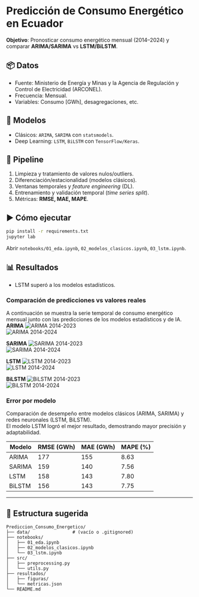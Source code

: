 # Predicción de Consumo Energético en Ecuador

**Objetivo**: Pronosticar consumo energético mensual (2014–2024) y comparar **ARIMA/SARIMA** vs **LSTM/BiLSTM**.

## 📦 Datos
- Fuente: Ministerio de Energía y Minas y la Agencia de Regulación y Control de Electricidad (ARCONEL).
- Frecuencia: Mensual.
- Variables: Consumo [GWh], desagregaciones, etc.

## 🧠 Modelos
- Clásicos: `ARIMA`, `SARIMA` con `statsmodels`.
- Deep Learning: `LSTM`, `BiLSTM` con `TensorFlow/Keras`.

## 🔧 Pipeline
1. Limpieza y tratamiento de valores nulos/outliers.
2. Diferenciación/estacionalidad (modelos clásicos).
3. Ventanas temporales y *feature engineering* (DL).
4. Entrenamiento y validación temporal (*time series split*).
5. Métricas: **RMSE, MAE, MAPE**.

## ▶️ Cómo ejecutar
```bash
pip install -r requirements.txt
jupyter lab
```
Abrir `notebooks/01_eda.ipynb`, `02_modelos_clasicos.ipynb`, `03_lstm.ipynb`.

## 📊 Resultados
- LSTM superó a los modelos estadísticos.
### Comparación de predicciones vs valores reales
A continuación se muestra la serie temporal de consumo energético mensual junto con las predicciones de los modelos estadísticos y de IA.
**ARIMA**
![ARIMA 2014-2023](./resultados/figuras/arima_2014-2023.png)  
![ARIMA 2014-2024](./resultados/figuras/arima_2014-2024.png)

**SARIMA**
![SARIMA 2014-2023](./resultados/figuras/sarima_2014-2023.png)  
![SARIMA 2014-2024](./resultados/figuras/sarima_2024.png)

**LSTM**
![LSTM 2014-2023](./resultados/figuras/lstm_2014-2023.png)  
![LSTM 2014-2024](./resultados/figuras/lstm_2024.png)

**BiLSTM**
![BiLSTM 2014-2023](./resultados/figuras/bilstm_2014-2023.png)  
![BiLSTM 2014-2024](./resultados/figuras/bilstm_2024.png)

### Error por modelo
Comparación de desempeño entre modelos clásicos (ARIMA, SARIMA) y redes neuronales (LSTM, BiLSTM).  
El modelo LSTM logró el mejor resultado, demostrando mayor precisión y adaptabilidad.

| Modelo   | RMSE (GWh) | MAE (GWh) | MAPE (%) |
|----------|------------|-----------|----------|
| ARIMA    | 177        | 155       | 8.63     |
| SARIMA   | 159        | 140       | 7.56     |
| LSTM     | 158        | 143       | 7.80     |
| BiLSTM   | 156        | 143       | 7.75     |

---



## 📁 Estructura sugerida
```
Prediccion_Consumo_Energetico/
├── data/                # (vacío o .gitignored)
├── notebooks/
│   ├── 01_eda.ipynb
│   ├── 02_modelos_clasicos.ipynb
│   └── 03_lstm.ipynb
├── src/
│   ├── preprocessing.py
│   └── utils.py
├── resultados/
│   ├── figuras/
│   └── metricas.json
└── README.md
```

